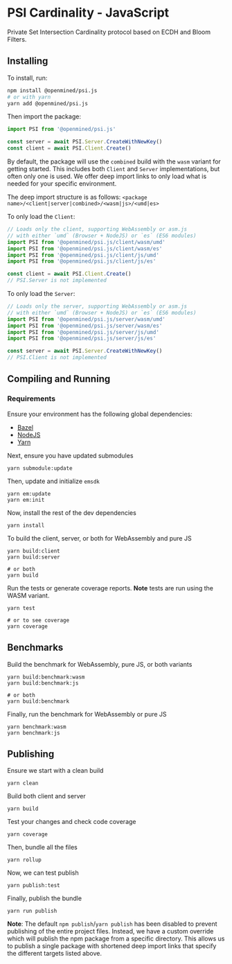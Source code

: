 # PSI Cardinality - JavaScript

Private Set Intersection Cardinality protocol based on ECDH and Bloom Filters.

## Installing

To install, run:

```bash
npm install @openmined/psi.js
# or with yarn
yarn add @openmined/psi.js
```

Then import the package:

```javascript
import PSI from '@openmined/psi.js'

const server = await PSI.Server.CreateWithNewKey()
const client = await PSI.Client.Create()
```

By default, the package will use the `combined` build with the `wasm` variant for getting started.
This includes both `Client` and `Server` implementations, but often only one is used. We offer deep import
links to only load what is needed for your specific environment.

The deep import structure is as follows:
`<package name>/<client|server|combined>/<wasm|js>/<umd|es>`

To only load the `Client`:

```javascript
// Loads only the client, supporting WebAssembly or asm.js
// with either `umd` (Browser + NodeJS) or `es` (ES6 modules)
import PSI from '@openmined/psi.js/client/wasm/umd'
import PSI from '@openmined/psi.js/client/wasm/es'
import PSI from '@openmined/psi.js/client/js/umd'
import PSI from '@openmined/psi.js/client/js/es'

const client = await PSI.Client.Create()
// PSI.Server is not implemented
```

To only load the `Server`:

```javascript
// Loads only the server, supporting WebAssembly or asm.js
// with either `umd` (Browser + NodeJS) or `es` (ES6 modules)
import PSI from '@openmined/psi.js/server/wasm/umd'
import PSI from '@openmined/psi.js/server/wasm/es'
import PSI from '@openmined/psi.js/server/js/umd'
import PSI from '@openmined/psi.js/server/js/es'

const server = await PSI.Server.CreateWithNewKey()
// PSI.Client is not implemented
```

## Compiling and Running

### Requirements

Ensure your environment has the following global dependencies:

- [Bazel](https://bazel.build)
- [NodeJS](https://nodejs.org/en/)
- [Yarn](https://yarnpkg.com/)

Next, ensure you have updated submodules

```
yarn submodule:update
```

Then, update and initialize `emsdk`

```
yarn em:update
yarn em:init
```

Now, install the rest of the dev dependencies

```
yarn install
```

To build the client, server, or both for WebAssembly and pure JS

```
yarn build:client
yarn build:server

# or both
yarn build
```

Run the tests or generate coverage reports. **Note** tests are run using the WASM variant.

```
yarn test

# or to see coverage
yarn coverage
```

## Benchmarks

Build the benchmark for WebAssembly, pure JS, or both variants

```
yarn build:benchmark:wasm
yarn build:benchmark:js

# or both
yarn build:benchmark
```

Finally, run the benchmark for WebAssembly or pure JS

```
yarn benchmark:wasm
yarn benchmark:js
```

## Publishing

Ensure we start with a clean build

`yarn clean`

Build both client and server

`yarn build`

Test your changes and check code coverage

`yarn coverage`

Then, bundle all the files

`yarn rollup`

Now, we can test publish

`yarn publish:test`

Finally, publish the bundle

`yarn run publish`

**Note**: The default `npm publish`/`yarn publish` has been disabled to prevent publishing of the entire project files.
Instead, we have a custom override which will publish the npm package from a specific directory.
This allows us to publish a single package with shortened deep import links that specify the
different targets listed above.
